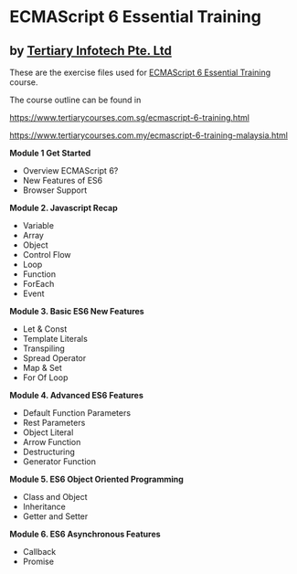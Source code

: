 # ECMAScript 6 Essential Training
## by [Tertiary Infotech Pte. Ltd](https://www.tertiarycourses.com.sg/)

These are the exercise files used for [ECMAScript 6 Essential Training](https://www.tertiarycourses.com.sg/ecmascript-6-training.html) course. 

The course outline can be found in 

https://www.tertiarycourses.com.sg/ecmascript-6-training.html

https://www.tertiarycourses.com.my/ecmascript-6-training-malaysia.html

<p><strong>Module 1 Get Started</strong></p>
<ul>
<li>Overview ECMAScript 6?</li>
<li>New Features of ES6</li>
<li>Browser Support</li>
</ul>
<p><strong>Module 2. Javascript Recap</strong></p>
<ul>
<li>Variable</li>
<li>Array</li>
<li>Object</li>
<li>Control Flow</li>
<li>Loop</li>
<li>Function</li>
<li>ForEach</li>
<li>Event</li>
</ul>
<p><strong>Module 3. Basic ES6 New Features</strong></p>
<ul>
<li>Let &amp; Const</li>
<li>Template Literals</li>
<li>Transpiling</li>
<li>Spread Operator</li>
<li>Map &amp; Set</li>
<li>For Of Loop</li>
</ul>
<p><strong>Module 4. Advanced ES6 Features</strong> </p>
<ul>
<li>Default Function Parameters</li>
<li>Rest Parameters</li>
<li>Object Literal</li>
<li>Arrow Function</li>
<li>Destructuring&nbsp;</li>
<li>Generator Function</li>
</ul>
<p><strong>Module 5. ES6 Object Oriented Programming</strong></p>
<ul>
<li>Class and Object</li>
<li>Inheritance</li>
<li>Getter and Setter</li>
</ul>
<p><strong>Module 6. ES6 Asynchronous Features</strong></p>
<ul>
<li>Callback</li>
<li>Promise</li>
</ul>



